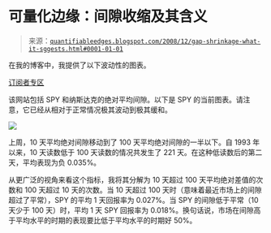 <!--yml

category: 未分类

date: 2024-05-18 13:31:13

-->

# 可量化边缘：间隙收缩及其含义

> 来源：[`quantifiableedges.blogspot.com/2008/12/gap-shrinkage-what-it-sggests.html#0001-01-01`](http://quantifiableedges.blogspot.com/2008/12/gap-shrinkage-what-it-sggests.html#0001-01-01)

在我的博客中，我提供了以下波动性的图表。

[订阅者专区](http://www.quantifiableedges.com/members/charts.php)

该网站包括 SPY 和纳斯达克的绝对平均间隙。以下是 SPY 的当前图表。请注意，它已经从相对于正常情况极其波动到极其缓和。

![](https://blogger.googleusercontent.com/img/b/R29vZ2xl/AVvXsEgubCaK3nAguicuZ34c6mQNp3bUPnZ3g3FvFt2GBe4nhc-4OVVOu3d2AZshgTF0vW7gC1jYQ8VwWpbko7nfe8qA4jlyhBB-qF0f1GxWkgn4QlBc1fjcPCuFCyd0zurAZC8CEXuDo9w6zSE/s1600-h/17chart.png)

上周，10 天平均绝对间隙移动到了 100 天平均绝对间隙的一半以下。自 1993 年以来，10 天读数低于 100 天读数的情况共发生了 221 天。在这种低读数后的第二天，平均表现为负 0.035%。

从更广泛的视角来看这个指标，我将其分解为 10 天超过 100 天平均绝对差值的次数和 100 天超过 10 天的次数。当 10 天超过 100 天时（意味着最近市场上的间隙超过了平常），SPY 的平均 1 天回报率为 0.027%。当 SPY 的间隙低于平常（10 天少于 100 天）时，平均 1 天 SPY 回报率为 0.018%。换句话说，市场在间隙高于平均水平的时期的表现要比低于平均水平的时期好 50%。
